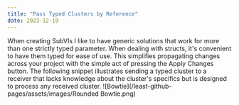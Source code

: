 ```yaml
---
title: "Pass Typed Clusters by Reference"
date: 2023-12-19
---
```

When creating SubVIs I like to have generic solutions that work for more than one strictly typed parameter. When dealing with structs, it's convenient to have them typed for ease of use. This simplifies propagating changes across your project with the simple act of pressing the Apply Changes button. The following snippet illustrates sending a typed cluster to a receiver that lacks knowledge about the cluster's specifics but is designed to process any received cluster.
![Bowtie](/least-github-pages/assets/images/Rounded Bowtie.png)
